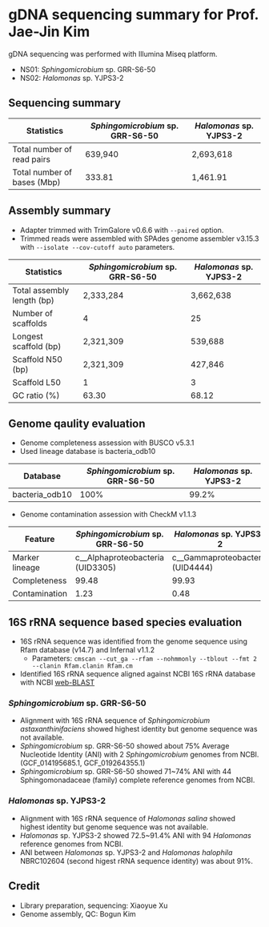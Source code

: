 # gDNA sequencing summary for Prof. Jae-Jin Kim

gDNA sequencing was performed with Illumina Miseq platform.

* NS01: _Sphingomicrobium_ sp. GRR-S6-50
* NS02: _Halomonas_ sp. YJPS3-2

## Sequencing summary

Statistics | _Sphingomicrobium_ sp. GRR-S6-50 | _Halomonas_ sp. YJPS3-2
---- | ---- | ----
Total number of read pairs | 639,940 | 2,693,618
Total number of bases (Mbp) | 333.81 | 1,461.91

## Assembly summary

* Adapter trimmed with TrimGalore v0.6.6 with `--paired` option.
* Trimmed reads were assembled with SPAdes genome assembler v3.15.3 with `--isolate --cov-cutoff auto` parameters.

Statistics | _Sphingomicrobium_ sp. GRR-S6-50 | _Halomonas_ sp. YJPS3-2
---- | ---- | ----
Total assembly length (bp) | 2,333,284 | 3,662,638
Number of scaffolds | 4 | 25
Longest scaffold (bp) | 2,321,309 | 539,688
Scaffold N50 (bp) | 2,321,309 | 427,846
Scaffold L50 | 1 | 3
GC ratio (%) | 63.30 | 68.12

## Genome qaulity evaluation

* Genome completeness assession with BUSCO v5.3.1
* Used lineage database is bacteria_odb10

Database | _Sphingomicrobium_ sp. GRR-S6-50 | _Halomonas_ sp. YJPS3-2
---- | ---- | ----
bacteria_odb10 | 100% | 99.2%

* Genome contamination assession with CheckM v1.1.3

Feature | _Sphingomicrobium_ sp. GRR-S6-50 | _Halomonas_ sp. YJPS3-2
---- | ---- | ----
Marker lineage | c__Alphaproteobacteria (UID3305) | c__Gammaproteobacteria (UID4444)
Completeness | 99.48 | 99.93
Contamination | 1.23 | 0.48

## 16S rRNA sequence based species evaluation

* 16S rRNA sequence was identified from the genome sequence using Rfam database (v14.7) and Infernal v1.1.2
  * Parameters: `cmscan --cut_ga --rfam --nohmmonly --tblout --fmt 2 --clanin Rfam.clanin Rfam.cm`
* Identified 16S rRNA sequence aligned against NCBI 16S rRNA database with NCBI [web-BLAST](https://blast.ncbi.nlm.nih.gov/Blast.cgi)

### _Sphingomicrobium_ sp. GRR-S6-50

* Alignment with 16S rRNA sequence of _Sphingomicrobium astaxanthinifaciens_ showed highest identity but genome sequence was not available.
* _Sphingomicrobium_ sp. GRR-S6-50 showed about 75% Average Nucleotide Identity (ANI) with 2 _Sphingomicrobium_ genomes from NCBI. (GCF_014195685.1, GCF_019264355.1)
* _Sphingomicrobium_ sp. GRR-S6-50 showed 71~74% ANI with 44 Sphingomonadaceae (family) complete reference genomes from NCBI.

### _Halomonas_ sp. YJPS3-2

* Alignment with 16S rRNA sequence of _Halomonas salina_ showed highest identity but genome sequence was not available.
* _Halomonas_ sp. YJPS3-2 showed 72.5~91.4% ANI with 94 _Halomonas_ reference genomes from NCBI.
* ANI between _Halomonas_ sp. YJPS3-2 and _Halomonas halophila_ NBRC102604 (second higest rRNA sequence identity) was about 91%.

## Credit

* Library preparation, sequencing: Xiaoyue Xu
* Genome assembly, QC: Bogun Kim
